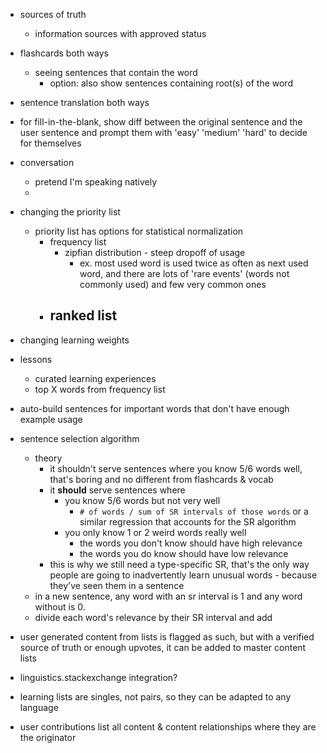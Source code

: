 - sources of truth
	- information sources with approved status 

- flashcards both ways
	- seeing sentences that contain the word
		- option: also show sentences containing root(s) of the word
- sentence translation both ways
- for fill-in-the-blank, show diff between the original sentence and the user sentence and prompt them with 'easy' 'medium' 'hard' to decide for themselves 
- conversation
	- pretend I'm speaking natively
	- 
- changing the priority list
	- priority list has options for statistical normalization
		- frequency list
			- zipfian distribution - steep dropoff of usage
				- ex. most used word is used twice as often as next used word, and there are lots of 'rare events' (words not commonly used) and few very common ones
		- ranked list
			- 
- changing learning weights
- lessons
	- curated learning experiences
	- top X words from frequency list
- auto-build sentences for important words that don't have enough example usage
- sentence selection algorithm
	- theory
		- it shouldn't serve sentences where you know 5/6 words well, that's boring and no different from flashcards & vocab
		- it **should** serve sentences where
			- you know 5/6 words but not very well
				- `# of words / sum of SR intervals of those words` or a similar regression that accounts for the SR algorithm
			- you only know 1 or 2 weird words really well
				- the words you don't know should have high relevance
				- the words you do know should have low relevance
		- this is why we still need a type-specific SR, that's the only way people are going to inadvertently learn unusual words - because they've seen them in a sentence
	- in a new sentence, any word with an sr interval is 1 and any word without is 0. 
	- divide each word's relevance by their SR interval and add
- user generated content from lists is flagged as such, but with a verified source of truth or enough upvotes, it can be added to master content lists
- linguistics.stackexchange integration?
- learning lists are singles, not pairs, so they can be adapted to any language
- user contributions list all content & content relationships where they are the originator